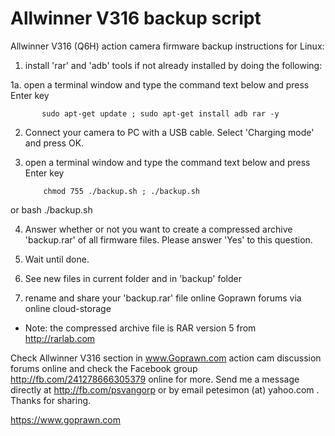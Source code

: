 # Allwinner V316 backup script

Allwinner V316 (Q6H) action camera firmware backup instructions for Linux:

1. install 'rar' and 'adb' tools if not already installed by doing the following:

1a. open a terminal window and type the command text below and press Enter key

           sudo apt-get update ; sudo apt-get install adb rar -y

2. Connect your camera to PC with a USB cable. Select 'Charging mode' and press OK.

3. open a terminal window and type the command text below and press Enter key

           chmod 755 ./backup.sh ; ./backup.sh

or         bash ./backup.sh

4. Answer whether or not you want to create a compressed archive 'backup.rar'
    of all firmware files. Please answer 'Yes' to this question.

5. Wait until done.
6. See new files in current folder and in 'backup' folder
7. rename and share your 'backup.rar' file online Goprawn forums via online cloud-storage

* Note:  the compressed archive file is RAR version 5 from http://rarlab.com

Check Allwinner V316 section in www.Goprawn.com action cam discussion forums online
and check the Facebook group http://fb.com/241278666305379 online for more.
Send me a message directly at http://fb.com/psvangorp or by email
petesimon (at) yahoo.com . Thanks for sharing.

https://www.goprawn.com
